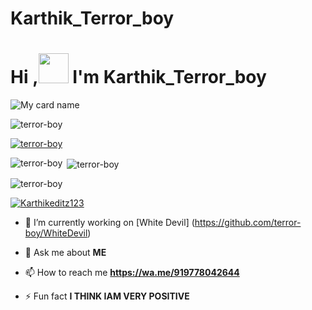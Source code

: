# Karthik_Terror_boy

# Hi ,<a href="Hey"><img src="https://raw.githubusercontent.com/TOXIC-DEVIL/TOXIC-DEVIL/TOXIC-DEVIL-OFFICIAL/media/Hi.gif" width="48px"></a> I'm Karthik_Terror_boy&nbsp;

![My card name](https://cardivo.vercel.app/api?name=KARTHIK_TERROR%20-%20BOY&description=Hi,%20I'm%20a%20moderate%20Developer%20😎&image=https://i.imgur.com/NyoTgJE.pngbackgroundColor=%23ecf0f1&&github=terror-boy&&pattern=leaf&colorPattern=%23eaeaea)

<p align="left"> <img src="https://komarev.com/ghpvc/?username=terror-boy&label=Profile%20views&color=0e75b6&style=flat" alt="terror-boy" /> </p>


<p align="left"> <a href="https://github.com/ryo-ma/github-profile-trophy"><img src="https://github-profile-trophy.vercel.app/?username=terror-boy" alt="terror-boy" /></a> </p>

<p align="center">
<p><img align="left" src="https://github-readme-stats.vercel.app/api/top-langs?username=terror-boy&show_icons=true&theme=dark&locale=en&layout=compact" alt="terror-boy" /></p>

<p>&nbsp;<img align="center" src="https://github-readme-stats.vercel.app/api?username=terror-boy&show_icons=true&theme=dark&locale=en" alt="terror-boy" /></p>

<p><img align="center" src="https://github-readme-streak-stats.herokuapp.com/?user=terror-boy&theme=dark" alt="terror-boy" /></p>
</p>

<p align="left"> <a href="https://twitter.com/ani_rudh_s" target="blank"><img src="https://img.shields.io/twitter/follow/Karthikeditz123?logo=twitter&style=for-the-badge" alt="Karthikeditz123" /></a> </p>

- 🔭 I’m currently working on [White Devil] (https://github.com/terror-boy/WhiteDevil)

- 💬 Ask me about **ME**

- 📫 How to reach me **https://wa.me/919778042644**

- ⚡ Fun fact **I THINK IAM VERY POSITIVE**
